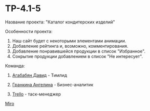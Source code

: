 # TP-4.1-5
Название проекта: "Каталог кондитерских изделий" <br />

Особенности проекта: <br />
1. Наш сайт будет с некоторыми элементами анимации. <br />
2. Добавление рейтинга и, возможно, комментирования. <br />
3. Добавление понравившейся продукции в список "Избранное". <br />
4. Сокрытие продукции добавлением в список "Не интересует". <br />

Команда: <br />

1. [Агабабян Давид](https://github.com/5david-hub5) - Тимлид <br />
2. [Гранкина Ангелина](https://github.com/anggrankn) - Бизнес-аналитик<br />

1. [Trello](https://trello.com/invite/b/OQpSb9Hd/ATTI608e3127e220e63697dd4684c5336c50C8536845/интернет-магазин-кондитерских-изделий) - таск-менеджер <br /> 

[Miro](https://miro.com/welcomeonboard/ZG9KMUxzWHF5R2NrUFlONFlvelBURzdOemh6QktKMXZIdEtuQzNpMHdEdkM4ZjVReXd6Y05EVGZtVjdLYldiOXwzNDU4NzY0NTQ3MzkwODY2NzY4fDI=?share_link_id=128098582879)<br />
